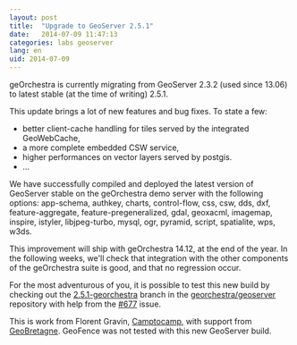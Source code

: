 ```yaml
---
layout: post
title:  "Upgrade to GeoServer 2.5.1"
date:   2014-07-09 11:47:13
categories: labs geoserver
lang: en
uid: 2014-07-09
---
```


geOrchestra is currently migrating from GeoServer 2.3.2 (used since 13.06) to latest stable (at the time of writing) 2.5.1.

<!--more-->

This update brings a lot of new features and bug fixes.
To state a few:

 * better client-cache handling for tiles served by the integrated GeoWebCache,
 * a more complete embedded CSW service,
 * higher performances on vector layers served by postgis.
 * ...

We have successfully compiled and deployed the latest version of GeoServer stable on the geOrchestra demo server with the following options: app-schema, authkey, charts, control-flow, css, csw, dds, dxf, feature-aggregate, feature-pregeneralized, gdal, geoxacml, imagemap, inspire, istyler, libjpeg-turbo, mysql, ogr, pyramid, script, spatialite, wps, w3ds.

This improvement will ship with geOrchestra 14.12, at the end of the year.
In the following weeks, we'll check that integration with the other components of the geOrchestra suite is good, and that no regression occur.

For the most adventurous of you, it is possible to test this new build by checking out the [2.5.1-georchestra](https://github.com/georchestra/geoserver/tree/2.5.1-georchestra) branch in the [georchestra/geoserver](https://github.com/georchestra/geoserver/) repository with help from the [#677](https://github.com/georchestra/georchestra/issues/677) issue.  

This is work from Florent Gravin, [Camptocamp](http://www.camptocamp.com/geospatial/), with support from [GeoBretagne](http://cms.geobretagne.fr/). GeoFence was not tested with this new GeoServer build.
